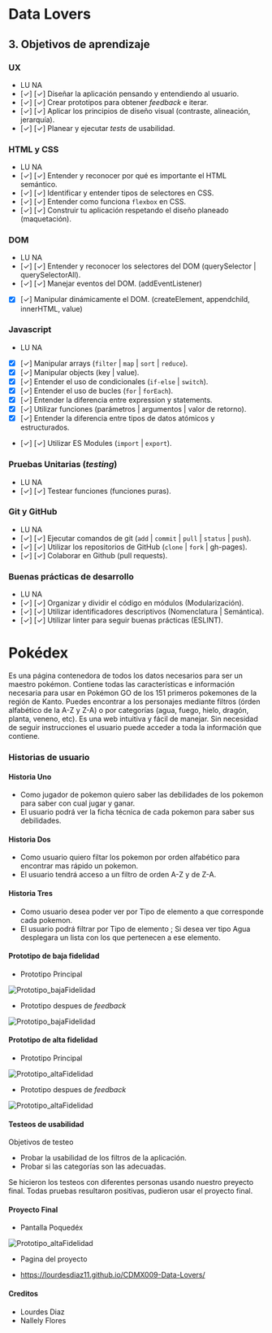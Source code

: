 # Data Lovers

## 3. Objetivos de aprendizaje

### UX
- LU   NA
- [✓] [✓] Diseñar la aplicación pensando y entendiendo al usuario.
- [✓] [✓] Crear prototipos para obtener _feedback_ e iterar.
- [✓] [✓] Aplicar los principios de diseño visual (contraste, alineación, jerarquía).
- [✓] [✓] Planear y ejecutar _tests_ de usabilidad.

### HTML y CSS

- LU   NA
- [✓] [✓] Entender y reconocer por qué es importante el HTML semántico.
- [✓] [✓] Identificar y entender tipos de selectores en CSS.
- [✓] [✓] Entender como funciona `flexbox` en CSS.
- [✓] [✓] Construir tu aplicación respetando el diseño planeado (maquetación).

### DOM

- LU   NA
- [✓] [✓] Entender y reconocer los selectores del DOM (querySelector | querySelectorAll).
- [✓] [✓] Manejar eventos del DOM. (addEventListener)
- [X] [✓] Manipular dinámicamente el DOM. (createElement, appendchild, innerHTML, value)

### Javascript

- LU   NA
- [X] [✓] Manipular arrays (`filter` | `map` | `sort` | `reduce`).
- [X] [✓] Manipular objects (key | value).
- [X] [✓] Entender el uso de condicionales (`if-else` | `switch`).
- [X] [✓] Entender el uso de bucles (`for` | `forEach`).
- [X] [✓] Entender la diferencia entre expression y statements.
- [X] [✓] Utilizar funciones (parámetros | argumentos | valor de retorno).
- [X] [✓] Entender la diferencia entre tipos de datos atómicos y estructurados.
- [✓] [✓] Utilizar ES Modules (`import` | `export`).

### Pruebas Unitarias (_testing_)

- LU   NA
- [✓] [✓] Testear funciones (funciones puras).

### Git y GitHub

- LU   NA
- [✓] [✓] Ejecutar comandos de git (`add` | `commit` | `pull` | `status` | `push`).
- [✓] [✓] Utilizar los repositorios de GitHub (`clone` | `fork` | gh-pages).
- [✓] [✓] Colaborar en Github (pull requests).

### Buenas prácticas de desarrollo

- LU   NA
- [✓] [✓] Organizar y dividir el código en módulos (Modularización).
- [✓] [✓] Utilizar identificadores descriptivos (Nomenclatura | Semántica).
- [✓] [✓] Utilizar linter para seguir buenas prácticas (ESLINT).

# Pokédex

Es una página contenedora de todos los datos necesarios para ser un maestro pokémon. Contiene todas las características e información necesaria para usar en Pokémon GO de los 151 primeros pokemones de la región de Kanto. Puedes encontrar a los personajes mediante filtros (órden alfabético de la A-Z y Z-A) o por categorías (agua, fuego, hielo, dragón, planta, veneno, etc). Es una web intuitiva y fácil de manejar. Sin necesidad de seguir instrucciones el usuario puede acceder a toda la información que contiene.


### Historias de usuario

#### Historia Uno
- Como jugador de pokemon quiero saber las debilidades de los pokemon para saber con cual jugar y ganar.
- El usuario podrá ver la ficha técnica de cada pokemon para saber sus debilidades.

#### Historia Dos
- Como usuario quiero filtar los pokemon por orden alfabético para encontrar mas rápido un pokemon.
- El usuario tendrá acceso a un filtro de orden A-Z y de Z-A.

#### Historia Tres
- Como usuario desea poder ver por Tipo de elemento a que corresponde cada pokemon.
- El usuario podrá filtrar por Tipo de elemento ; Si desea ver tipo Agua desplegara un lista con los que pertenecen a ese elemento.

#### Prototipo de baja fidelidad

- Prototipo Principal

![Prototipo_bajaFidelidad](bajaFidelidad.png)

- Prototipo despues de _feedback_

![Prototipo_bajaFidelidad](bajaFidelidad1.png)

#### Prototipo de alta fidelidad

- Prototipo Principal

![Prototipo_altaFidelidad](altaFidelidad.png)

- Prototipo despues de _feedback_

![Prototipo_altaFidelidad](altaFidelidad1.png)

#### Testeos de usabilidad

Objetivos de testeo

- Probar la usabilidad de los filtros de la aplicación.
- Probar si las categorías son las adecuadas.

Se hicieron los testeos con diferentes personas usando nuestro preyecto final. Todas pruebas resultaron positivas, pudieron usar el proyecto final.

#### Proyecto Final

- Pantalla Poquedéx

![Prototipo_altaFidelidad](proyectoFinal.png)

- Pagina del proyecto

- https://lourdesdiaz11.github.io/CDMX009-Data-Lovers/

#### Creditos
- Lourdes Diaz
- Nallely Flores
